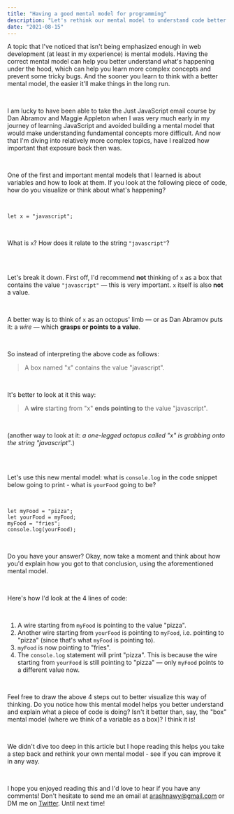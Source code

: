 ```yaml
---
title: "Having a good mental model for programming"
description: "Let's rethink our mental model to understand code better."
date: "2021-08-15"
---
```


A topic that I've noticed that isn't being emphasized enough in web development (at least in my experience) is mental models. Having the correct mental model can help you better understand what's happening under the hood, which can help you learn more complex concepts and prevent some tricky bugs. And the sooner you learn to think with a better mental model, the easier it'll make things in the long run.

<br />

I am lucky to have been able to take the Just JavaScript email course by Dan Abramov and Maggie Appleton when I was very much early in my journey of learning JavaScript and avoided building a mental model that would make understanding fundamental concepts more difficult. And now that I'm diving into relatively more complex topics, have I realized how important that exposure back then was.

<br />

One of the first and important mental models that I learned is about variables and how to look at them. If you look at the following piece of code, how do you visualize or think about what's happening?

<br />

```
let x = "javascript";
```

<br />

What is `x`? How does it relate to the string `"javascript"`?

<br />
<br />

Let's break it down. First off, I'd recommend **not** thinking of `x` as a box that contains the value `"javascript"` — this is very important. `x` itself is also **not** a value.

<br />

A better way is to think of `x` as an octopus' limb — or as Dan Abramov puts it: a *wire* — which **grasps or points to a value**.

<br />

So instead of interpreting the above code as follows:

> A box named "x" contains the value "javascript".

<br />

It's better to look at it this way:

> A **wire** starting from "x" **ends pointing to** the value "javascript".

<br />

(another way to look at it: *a one-legged octopus called "x" is grabbing onto the string "javascript"*.)

<br />
<br />

Let's use this new mental model: what is `console.log` in the code snippet below going to print - what is `yourFood` going to be?

<br />

```
let myFood = "pizza";
let yourFood = myFood;
myFood = "fries";
console.log(yourFood);
```
<br />

Do you have your answer? Okay, now take a moment and think about how you'd explain how you got to that conclusion, using the aforementioned mental model.

<br />

Here's how I'd look at the 4 lines of code:

<br />

1. <span>A wire starting from `myFood` is pointing to the value "pizza".</span>
2. <span>Another wire starting from `yourFood` is pointing to `myFood`, i.e. pointing to "pizza" (since that's what `myFood` is pointing to).</span>
3. <span>`myFood` is now pointing to "fries".</span>
4. <span>The `console.log` statement will print "pizza". This is because the wire starting from `yourFood` is still pointing to "pizza" — only `myFood` points to a different value now.</span>

<br />

Feel free to draw the above 4 steps out to better visualize this way of thinking. Do you notice how this mental model helps you better understand and explain what a piece of code is doing? Isn't it better than, say, the "box" mental model (where we think of a variable as a box)? I think it is!

<br />

We didn't dive too deep in this article but I hope reading this helps you take a step back and rethink your own mental model - see if you can improve it in any way.

<br />

I hope you enjoyed reading this and I'd love to hear if you have any comments! Don't hesitate to send me an email at arashnawy@gmail.com or DM me on <u>[Twitter](https://twitter.com/arash11gt)</u>. Until next time!
